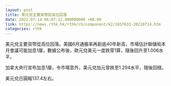 ```yaml
---
layout: post
title: 美元兌主要貨幣從高位回落
date: 2022-07-14 06:07:12.000000000 +08:00
link: https://news.rthk.hk/rthk/ch/component/k2/1657633-20220714.htm
categories: rthk
---
```


美元兌主要貨幣從高位回落。美國6月通脹率再創逾40年新高，市場估計聯儲局本月會議可能加息1厘，數據公布後，歐元兌美元一度跌穿1算，隨後回升至1.006水平。

加拿大央行宣布加息1厘，令市場意外，美元兌加元曾跌至1.294水平，隨後回穩。

美元兌日圓報137.4左右。

